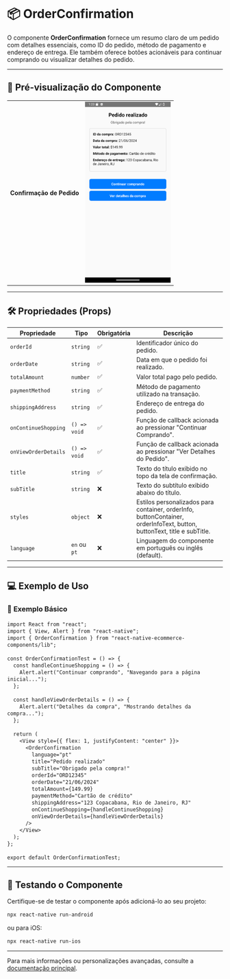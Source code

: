 # 📦 **OrderConfirmation**

O componente **OrderConfirmation** fornece um resumo claro de um pedido com detalhes essenciais, como ID do pedido, método de pagamento e endereço de entrega. Ele também oferece botões acionáveis para continuar comprando ou visualizar detalhes do pedido.

---

## 📸 **Pré-visualização do Componente**

<table>
  <tr>
    <td><strong>Confirmação de Pedido</strong></td>
    <td><img src="../../Images/OrderConfirmationpt.png" alt="OrderConfirmation" width="200"/></td>
  </tr>
</table>

---

## 🛠️ **Propriedades (Props)**

| Propriedade          | Tipo         | Obrigatória | Descrição                                                                                                               |
| -------------------- | ------------ | ----------- | ----------------------------------------------------------------------------------------------------------------------- |
| `orderId`            | `string`     | ✅          | Identificador único do pedido.                                                                                          |
| `orderDate`          | `string`     | ✅          | Data em que o pedido foi realizado.                                                                                     |
| `totalAmount`        | `number`     | ✅          | Valor total pago pelo pedido.                                                                                           |
| `paymentMethod`      | `string`     | ✅          | Método de pagamento utilizado na transação.                                                                             |
| `shippingAddress`    | `string`     | ✅          | Endereço de entrega do pedido.                                                                                          |
| `onContinueShopping` | `() => void` | ✅          | Função de callback acionada ao pressionar "Continuar Comprando".                                                        |
| `onViewOrderDetails` | `() => void` | ✅          | Função de callback acionada ao pressionar "Ver Detalhes do Pedido".                                                     |
| `title`              | `string`     | ✅          | Texto do título exibido no topo da tela de confirmação.                                                                 |
| `subTitle`           | `string`     | ❌          | Texto do subtítulo exibido abaixo do título.                                                                            |
| `styles`             | `object`     | ❌          | Estilos personalizados para container, orderInfo, buttonContainer, orderInfoText, button, buttonText, title e subTitle. |
| `language`         | `en` ou `pt`                 | ❌          | Linguagem do componente em português ou inglês (default). |

---

## 💻 **Exemplo de Uso**

### 📝 **Exemplo Básico**

```tsx
import React from "react";
import { View, Alert } from "react-native";
import { OrderConfirmation } from "react-native-ecommerce-components/lib";

const OrderConfirmationTest = () => {
  const handleContinueShopping = () => {
    Alert.alert("Continuar comprando", "Navegando para a página inicial...");
  };

  const handleViewOrderDetails = () => {
    Alert.alert("Detalhes da compra", "Mostrando detalhes da compra...");
  };

  return (
    <View style={{ flex: 1, justifyContent: "center" }}>
      <OrderConfirmation
        language="pt"
        title="Pedido realizado"
        subTitle="Obrigado pela compra!"
        orderId="ORD12345"
        orderDate="21/06/2024"
        totalAmount={149.99}
        paymentMethod="Cartão de crédito"
        shippingAddress="123 Copacabana, Rio de Janeiro, RJ"
        onContinueShopping={handleContinueShopping}
        onViewOrderDetails={handleViewOrderDetails}
      />
    </View>
  );
};

export default OrderConfirmationTest;
```

---

## 🧪 **Testando o Componente**

Certifique-se de testar o componente após adicioná-lo ao seu projeto:

```sh
npx react-native run-android
```

ou para iOS:

```sh
npx react-native run-ios
```

---

Para mais informações ou personalizações avançadas, consulte a [documentação principal](../../README.md).
